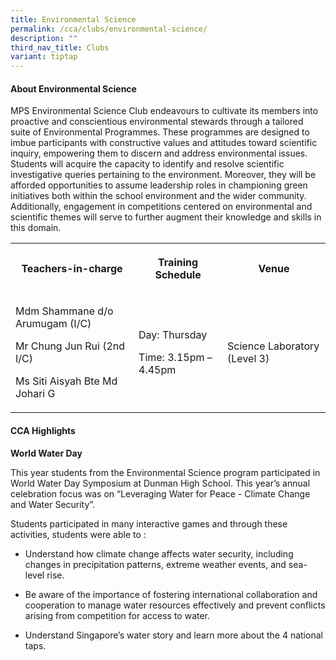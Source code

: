 ```yaml
---
title: Environmental Science
permalink: /cca/clubs/environmental-science/
description: ""
third_nav_title: Clubs
variant: tiptap
---
```

<h4><strong>About Environmental Science</strong></h4>
<p>MPS Environmental Science Club endeavours to cultivate its members into
proactive and conscientious environmental stewards through a tailored suite
of Environmental Programmes. These programmes are designed to imbue participants
with constructive values and attitudes toward scientific inquiry, empowering
them to discern and address environmental issues. Students will acquire
the capacity to identify and resolve scientific investigative queries pertaining
to the environment. Moreover, they will be afforded opportunities to assume
leadership roles in championing green initiatives both within the school
environment and the wider community. Additionally, engagement in competitions
centered on environmental and scientific themes will serve to further augment
their knowledge and skills in this domain.</p>
<table style="minWidth: 75px">
<colgroup>
<col>
<col>
<col>
</colgroup>
<tbody>
<tr>
<th rowspan="1" colspan="1">
<p>Teachers-in-charge</p>
</th>
<th rowspan="1" colspan="1">
<p>Training Schedule</p>
</th>
<th rowspan="1" colspan="1">
<p>Venue</p>
</th>
</tr>
<tr>
<td rowspan="2" colspan="1">
<p>Mdm Shammane d/o Arumugam (I/C)</p>
<p>Mr Chung Jun Rui (2nd I/C)</p>
<p>Ms Siti Aisyah Bte Md Johari G</p>
</td>
<td rowspan="2" colspan="1">
<p>Day: Thursday</p>
<p>Time: 3.15pm – 4.45pm</p>
</td>
<td rowspan="2" colspan="1">
<p>Science Laboratory (Level 3)</p>
<p></p>
</td>
</tr>
<tr></tr>
</tbody>
</table>
<h4></h4>
<h4><strong>CCA Highlights</strong></h4>
<p><strong>World Water Day</strong>
</p>
<p>This year students from the Environmental Science program participated
in World Water Day Symposium at Dunman High School. This year’s annual
celebration focus was on “Leveraging Water for Peace - Climate Change and
Water Security”.</p>
<p>Students participated in many interactive games and through these activities,
students&nbsp;were able to :</p>
<ul data-tight="true" class="tight">
<li>
<p>Understand how climate change affects water security, including changes
in precipitation patterns, extreme weather events, and sea-level rise.</p>
</li>
<li>
<p>Be aware of the importance of fostering international collaboration and
cooperation to manage water resources effectively and prevent conflicts
arising from competition for access to water.</p>
</li>
<li>
<p>Understand Singapore’s water story and learn more about the 4 national
taps.</p>
</li>
</ul>
<p></p>
<p></p>
<p></p>